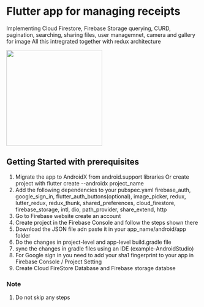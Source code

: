 # Flutter app for managing receipts 

Implementing Cloud Firestore, Firebase Storage querying, CURD, pagination, searching, sharing files, user managemnet, camera and gallery for image
All this intregrated together with redux architecture

<img height="250" src="https://user-images.githubusercontent.com/45196516/81468796-6a0ac480-91ff-11ea-803e-c3082a2b12fb.jpg">


## Getting Started with prerequisites

1. Migrate the app to AndroidX from android.support libraries
    Or create project with flutter create --androidx project_name
2. Add the following dependencies to your pubspec.yaml
    firebase_auth, google_sign_in, flutter_auth_buttons(optional), image_picker, redux, lutter_redux, redux_thunk, shared_preferences, cloud_firestore, firebase_storage, intl, dio, path_provider, share_extend, http   
3. Go to Firebase website create an account 
4. Create project in the Firebase Console and follow the steps shown there
5. Download the JSON file adn paste it in your app_name/android/app folder
6. Do the changes in project-level and app-level build.gradle file
7. sync the changes in gradle files using an IDE (example-AndroidStudio)
8. For Google sign in you need to add your sha1 fingerprint to your app in Firebase Console / Project Setting
9. Create Cloud FireStore Database and Firebase storage databse

### Note

1. Do not skip any steps

